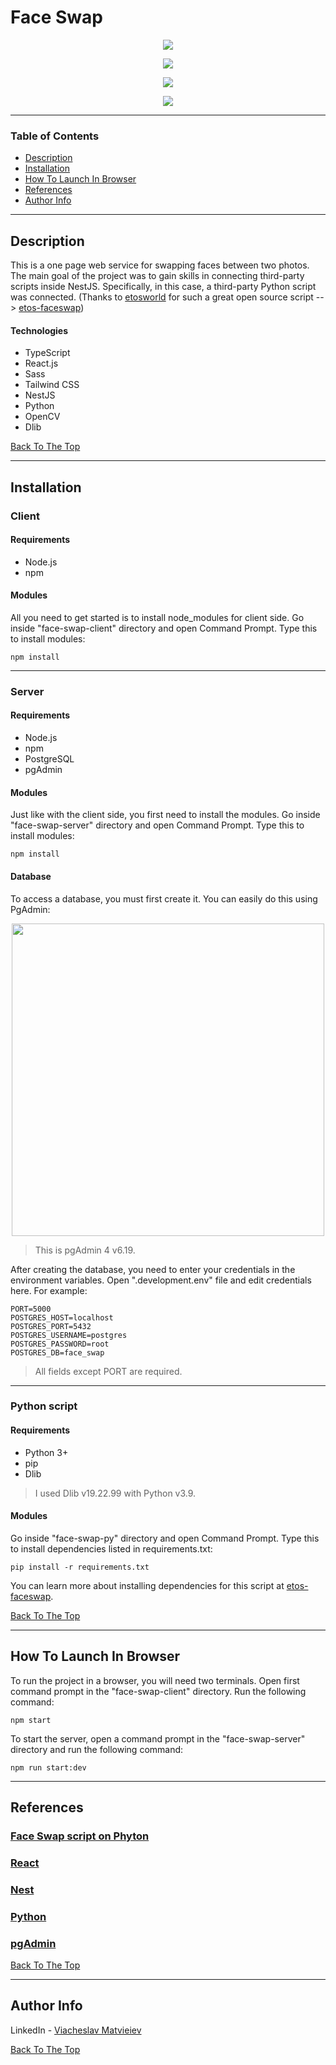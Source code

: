 # Face Swap

<p align="center"><img src="https://drive.google.com/uc?export=view&id=1_E4RuiuiN1EkVELtCeBPKO1pyV3OZ0Gj"></p>
<p align="center"><img src="https://drive.google.com/uc?export=view&id=1y1680_5p49T2H_mVdyQ6rtWLqylcqqXS"></p>
<p align="center"><img src="https://drive.google.com/uc?export=view&id=1W34ZTnd1qIpYhIMrysPei8TesTBqTXDm"></p>
<p align="center"><img src="https://drive.google.com/uc?export=view&id=1_pVonoQAhVzPkJChaDYdpfpv-BVwj69B"></p>

---

### Table of Contents

- [Description](#description)
- [Installation](#installation)
- [How To Launch In Browser](#how-to-launch-in-browser)
- [References](#references)
- [Author Info](#author-info)

---

## Description

This is a one page web service for swapping faces between two photos. The main goal of the project was to gain skills in connecting third-party scripts inside NestJS. Specifically, in this case, a third-party Python script was connected. (Thanks to [etosworld](https://github.com/etosworld) for such a great open source script --> [etos-faceswap](https://github.com/etosworld/etos-faceswap.git))

#### Technologies

- TypeScript
- React.js
- Sass
- Tailwind CSS
- NestJS
- Python
- OpenCV
- Dlib

[Back To The Top](#face-swap)

---

## Installation

### Client

#### Requirements

- Node.js
- npm

#### Modules

All you need to get started is to install node_modules for client side. Go inside "face-swap-client" directory and open Command Prompt. Type this to install modules:

```console
npm install
```

---

### Server

#### Requirements

- Node.js
- npm
- PostgreSQL
- pgAdmin

#### Modules

Just like with the client side, you first need to install the modules. Go inside "face-swap-server" directory and open Command Prompt. Type this to install modules:

```console
npm install
```

#### Database

To access a database, you must first create it. You can easily do this using PgAdmin:

<p align="center"><img width="500" src="https://drive.google.com/uc?export=view&id=1nMOtvKY_dbZkVHkS_8qaqE0AFTMNj9eF"></p>

> This is pgAdmin 4 v6.19.

After creating the database, you need to enter your credentials in the environment variables. Open ".development.env" file and edit credentials here. For example:

```console
PORT=5000
POSTGRES_HOST=localhost
POSTGRES_PORT=5432
POSTGRES_USERNAME=postgres
POSTGRES_PASSWORD=root
POSTGRES_DB=face_swap
```

> All fields except PORT are required.

---

### Python script

#### Requirements

- Python 3+
- pip
- Dlib

> I used Dlib v19.22.99 with Python v3.9.

#### Modules

Go inside "face-swap-py" directory and open Command Prompt. Type this to install dependencies listed in requirements.txt:

```console
pip install -r requirements.txt
```

You can learn more about installing dependencies for this script at [etos-faceswap](https://github.com/etosworld/etos-faceswap.git).

[Back To The Top](#face-swap)

---

## How To Launch In Browser

To run the project in a browser, you will need two terminals. Open first command prompt in the "face-swap-client" directory. Run the following command:

```console
npm start
```

To start the server, open a command prompt in the "face-swap-server" directory and run the following command:

```console
npm run start:dev
```

---

## References

### [Face Swap script on Phyton](https://github.com/etosworld/etos-faceswap.git)

### [React](https://react.dev/)

### [Nest](https://nestjs.com/)

### [Python](https://www.python.org/)

### [pgAdmin](https://www.pgadmin.org/)

[Back To The Top](#face-swap)

---

## Author Info

LinkedIn - [Viacheslav Matvieiev](linkedin.com/in/viacheslav-matvieiev-87a554272)

[Back To The Top](#face-swap)
